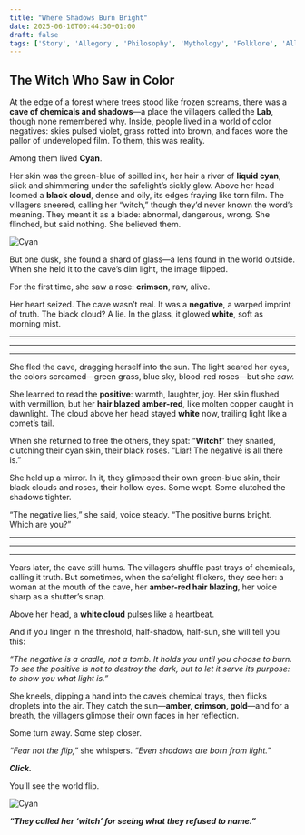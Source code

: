 ```yaml
---
title: "Where Shadows Burn Bright"
date: 2025-06-10T00:44:30+01:00
draft: false
tags: ['Story', 'Allegory', 'Philosophy', 'Mythology', 'Folklore', 'All']
---
```

## The Witch Who Saw in Color

At the edge of a forest where trees stood like frozen screams, there was a **cave of chemicals and shadows**—a place the villagers called the **Lab**, though none remembered why. Inside, people lived in a world of color negatives: skies pulsed violet, grass rotted into brown, and faces wore the pallor of undeveloped film. To them, this was reality.

Among them lived **Cyan**.

Her skin was the green-blue of spilled ink, her hair a river of **liquid cyan**, slick and shimmering under the safelight’s sickly glow. Above her head loomed a **black cloud**, dense and oily, its edges fraying like torn film. The villagers sneered, calling her “witch,” though they’d never known the word’s meaning. They meant it as a blade: abnormal, dangerous, wrong. She flinched, but said nothing. She believed them.

![Cyan](/img/Cyan_N.jpg)

But one dusk, she found a shard of glass—a lens found in the world outside. When she held it to the cave’s dim light, the image flipped.

For the first time, she saw a rose: **crimson**, raw, alive.

Her heart seized. The cave wasn’t real. It was a **negative**, a warped imprint of truth. The black cloud? A lie. In the glass, it glowed **white**, soft as morning mist.

---
---
---

She fled the cave, dragging herself into the sun. The light seared her eyes, the colors screamed—green grass, blue sky, blood-red roses—but she _saw._

She learned to read the **positive**: warmth, laughter, joy. Her skin flushed with vermillion, but her **hair blazed amber-red**, like molten copper caught in dawnlight. The cloud above her head stayed **white** now, trailing light like a comet’s tail.

When she returned to free the others, they spat:
“**Witch!**” they snarled, clutching their cyan skin, their black roses. “Liar! The negative is all there is.”

She held up a mirror. In it, they glimpsed their own green-blue skin, their black clouds and roses, their hollow eyes. Some wept. Some clutched the shadows tighter.

“The negative lies,” she said, voice steady. “The positive burns bright. Which are you?”

---
---
---

Years later, the cave still hums. The villagers shuffle past trays of chemicals, calling it truth. But sometimes, when the safelight flickers, they see her: a woman at the mouth of the cave, her **amber-red hair blazing**, her voice sharp as a shutter’s snap.

Above her head, a **white cloud** pulses like a heartbeat.

And if you linger in the threshold, half-shadow, half-sun, she will tell you this:

_“The negative is a cradle, not a tomb. It holds you until you choose to burn. To see the positive is not to destroy the dark, but to let it serve its purpose: to show you what light is.”_

She kneels, dipping a hand into the cave’s chemical trays, then flicks droplets into the air. They catch the sun—**amber, crimson, gold**—and for a breath, the villagers glimpse their own faces in her reflection.

Some turn away. Some step closer.

_“Fear not the flip,”_ she whispers. _“Even shadows are born from light.”_

___Click.___

You’ll see the world flip.

![Cyan](/img/Cyan.jpg)

___“They called her ‘witch’ for seeing what they refused to name.”___  
